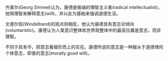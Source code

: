 齐美尔(Georg Simmel)认为，康德是极端的理智主义者(radical intellectualist)，他用理智来解释意志(will)，并以此为基础来强调道德生活。

文德尔班(Windelband)的观点则相反，他认为康德具有意志论倾向(voluntaristic)。康德认为人类意识整体和世界观整体中的最高位置是意志，而非理智。

不同于叔本华，把意志看做形而上的实在。康德所说的意志是一种服从于道德律的个体意志，即善的意志(morally good will)。



